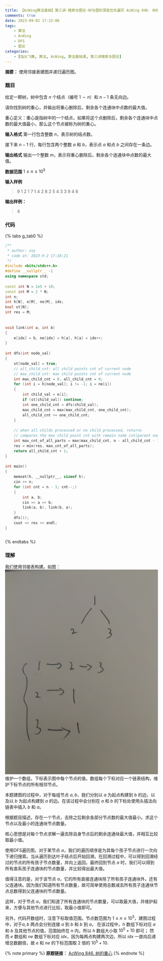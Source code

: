 ```yaml
---
title: 【AcWing算法基础】第三讲-搜索与图论-树与图的深度优先遍历 AcWing 846. 树的重心
comments: true
date: 2023-09-02 17:23:08
tags:
    - 算法
    - AcWing 
    - DFS
    - 图论
categories:
    - [指尖飞舞, 算法, AcWing, 算法基础课, 第三讲搜索与图论]
---
```

__摘要：__
使用邻接表建图并递归遍历图。
<!-- more -->

### 题目
给定一颗树，树中包含 $n$ 个结点（编号 $1∼n$）和 $n−1$ 条无向边。

请你找到树的重心，并输出将重心删除后，剩余各个连通块中点数的最大值。

重心定义：重心是指树中的一个结点，如果将这个点删除后，剩余各个连通块中点数的最大值最小，那么这个节点被称为树的重心。

__输入格式__
第一行包含整数 $n$，表示树的结点数。

接下来 $n−1$ 行，每行包含两个整数 $a$ 和 $b$，表示点 $a$ 和点 $b$ 之间存在一条边。

__输出格式__
输出一个整数 $m$，表示将重心删除后，剩余各个连通块中点数的最大值。

__数据范围__
$1≤n≤10^5$

__输入样例__
> 9
> 1 2
> 1 7
> 1 4
> 2 8
> 2 5
> 4 3
> 3 9
> 4 6

__输出样例：__
> 4

### 代码

{% tabs g_tab0 %}
<!-- tab C++ -->
```c++
/**
 * author: zxy
 * code at: 2023-9-2 17:28:21
 */
#include <bits/stdc++.h>
#define __nullptr__ -1
using namespace std;

const int N = 1e5 + 10;
const int M = 2 * N;
int n;
int h[N], e[M], ne[M], idx;
bool st[N];
int res = M;


void link(int a, int b)
{
    e[idx] = b, ne[idx] = h[a], h[a] = idx++;
}

int dfs(int node_val)
{
    st[node_val] = true;
    // all_child_cnt: all child points cnt of current node
    // max_child_cnt: max child points cnt of current node
    int max_child_cnt = 0, all_child_cnt = 0;
    for (int i = h[node_val]; i != -1; i = ne[i])
    {
        int child_val = e[i];
        if (st[child_val]) continue;
        int one_child_cnt = dfs(child_val);
        max_child_cnt = max(max_child_cnt, one_child_cnt);
        all_child_cnt += one_child_cnt;
    }
    
    // when all childs processed or no child processed, returns 
    // compares the max child point cnt with remain node cnt(parent nodes)
    int max_cnt_of_all_parts = max(max_child_cnt, n - all_child_cnt - 1);
    res = min(res, max_cnt_of_all_parts);
    return all_child_cnt + 1;
}

int main()
{
    memset(h, __nullptr__, sizeof h);
    cin >> n;
    for (int cnt = n - 1; cnt--;) 
    {
        int a, b;
        cin >> a >> b;
        link(a, b), link(b, a);
    }
    dfs(1);
    cout << res << endl;
}
```
<!-- endtab -->

<!-- tab Java -->
```java

```
<!-- endtab -->
{% endtabs %}

### 理解
我们使用邻接表构建。如图：
![demo](./2023-09-02-【AcWing算法基础】第三讲-搜索与图论-树与图的深度优先遍历-AcWing-846-树的重心/adjacency_list.jpg)
维护一个数组，下标表示图中每个节点的值，数组每个下标对应一个链表结构，维护下标节点的所有相邻节点。

本题建图的过程中，对于每组节点 $a,b$，我们分别以 $a$ 为起点构建到 $b$ 的边，以及以 $b$ 为起点构建到 $a$ 的边。在该过程中会分别在 $a$ 和 $b$ 的下标处使用头插法向链表中插入 $b$ 和 $a$。

根据题目描述，存在一个节点，去除之后剩余各部分节点数的最大值最小。求这个节点以及最小的连通块节点数量。

核心思想是对每个节点求解一遍去除自身节点后的剩余连通块最大值，并相互比较取最小值。

使用DFS遍历图，对于某节点 $a$，我们的遍历顺序是为其每个孩子节点进行一次向下递归搜索。当从遍历到达叶子结点后开始回溯，在回溯过程中，可以得到回溯经过的节点的所有孩子节点数量，并向上返回。最终回到节点 $a$ 时，我们可以得到所有直系孩子连通块的节点数量，并比较得出最大值。

值得注意的是，对于该节点 $a$，它的所有直接连通块除了所有孩子连通块外，还有父连通块。因为我们知道所有节点数量，故可简单使用总数减去所有孩子连通块节点总数得到父连通块的节点数量。

这样，对于节点 $a$，我们知道了所有连通块的节点数量，可以取最大值，并维护起来，方便与其他节点进行比较，取最小值即可。

另外，代码开数组时，注意下标取值范围。节点数范围为 $1≤n≤10^5$，建图过程中，对于$a,b$ 两点会分别连接 $a$ 到 $b$ 和 $b$ 到 $a$。
在该过程中，$h$ 数组下标对应 $a$ 和 $b$ 及其他节点的值，范围始终在 $n$ 内，所以 $h$ 数组大小取 $10^5 + 10$ 即可；
然而 $e$ 数组和 $ne$ 数组下标对应 $idx$，因为每两点构建两次边，所以 $idx$ 一直向后递增总数翻倍，故 $e$ 和 $ne$ 的下标范围取 $2$ 倍的 $10^5 + 10$.





{% note primary %}
__原题链接：__ [AcWing 846. 树的重心](https://www.acwing.com/problem/content/848/)
{% endnote %}